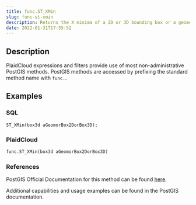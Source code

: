 ```yaml
---
title: func.ST_XMin
slug: func-st-xmin
description: Returns the X minima of a 2D or 3D bounding box or a geometry
date: 2022-01-31T17:55:52
---
```



## Description


PlaidCloud expressions and filters provide use of most non-administrative PostGIS methods. PostGIS methods are accessed by prefixing the standard method name with `func.`.



## Examples


### SQL



```
ST_XMin(box3d aGeomorBox2DorBox3D);
```


### PlaidCloud



```python
func.ST_XMin(box3d aGeomorBox2DorBox3D)
```


### References


PostGIS Official Documentation for this method can be found [here](https://postgis.net/docs/manual-3.1/ST_XMin.html).



Additional capabilities and usage examples can be found in the PostGIS documentation.

